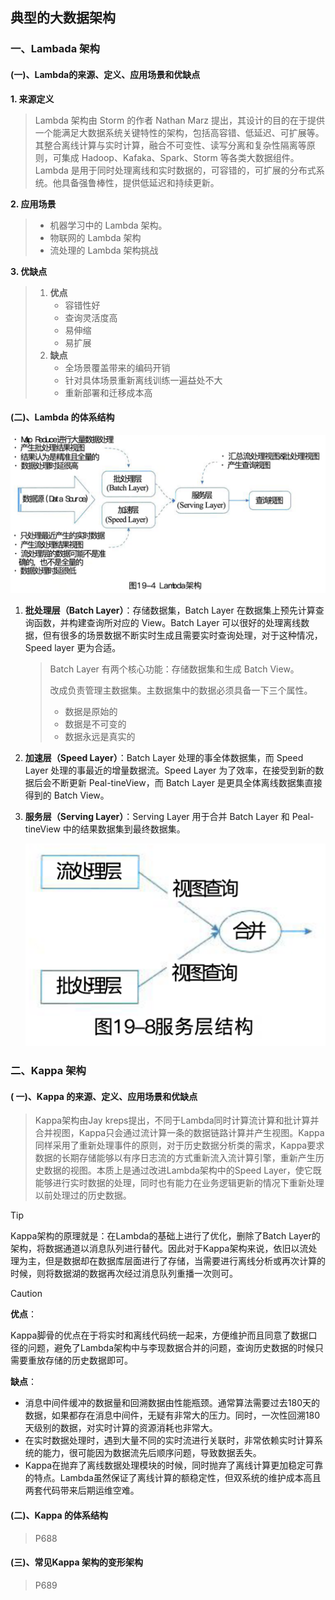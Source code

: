 ## 典型的大数据架构

### 一、Lambada 架构

#### (一)、Lambda的来源、定义、应用场景和优缺点

**1. 来源定义**

> Lambda 架构由 Storm 的作者 Nathan Marz 提出，其设计的目的在于提供一个能满足大数据系统关键特性的架构，包括高容错、低延迟、可扩展等。其整合离线计算与实时计算，融合不可变性、读写分离和复杂性隔离等原则，可集成 Hadoop、Kafaka、Spark、Storm 等各类大数据组件。Lambda 是用于同时处理离线和实时数据的，可容错的，可扩展的分布式系统。他具备强鲁棒性，提供低延迟和持续更新。

**2. 应用场景**

> - 机器学习中的 Lambda 架构。
> - 物联网的 Lambda 架构
> - 流处理的 Lambda 架构挑战

**3. 优缺点**

> 1. **优点**
>    - 容错性好
>    - 查询灵活度高
>    - 易伸缩
>    - 易扩展
> 2. **缺点**
>    - 全场景覆盖带来的编码开销
>    - 针对具体场景重新离线训练一遍益处不大
>    - 重新部署和迁移成本高

#### (二)、Lambda 的体系结构

![](../../.images/202502/081021.png)

1. **批处理层（Batch Layer）**：存储数据集，Batch Layer 在数据集上预先计算查询函数，并构建查询所对应的 View。Batch Layer 可以很好的处理离线数据，但有很多的场景数据不断实时生成且需要实时查询处理，对于这种情况，Speed layer 更为合适。

   > Batch Layer 有两个核心功能：存储数据集和生成 Batch View。
   >
   > 改成负责管理主数据集。主数据集中的数据必须具备一下三个属性。
   >
   > - 数据是原始的
   > - 数据是不可变的
   > - 数据永远是真实的

2. **加速层（Speed Layer）**：Batch Layer 处理的事全体数据集，而 Speed Layer 处理的事最近的增量数据流。Speed Layer 为了效率，在接受到新的数据后会不断更新 Peal-tineView，而 Batch Layer 是更具全体离线数据集直接得到的 Batch View。

3. **服务层（Serving Layer）**：Serving Layer 用于合并 Batch Layer 和 Peal-tineView 中的结果数据集到最终数据集。

   ![](../../.images/202502/081022.png)

   

### 二、Kappa 架构

#### ( 一)、Kappa 的来源、定义、应用场景和优缺点

> Kappa架构由Jay kreps提出，不同于Lambda同时计算流计算和批计算并合并视图，Kappa只会通过流计算一条的数据链路计算并产生视图。Kappa同样采用了重新处理事件的原则，对于历史数据分析类的需求，Kappa要求数据的长期存储能够以有序日志流的方式重新流入流计算引擎，重新产生历史数据的视图。本质上是通过改进Lambda架构中的Speed Layer，使它既能够进行实时数据的处理，同时也有能力在业务逻辑更新的情况下重新处理以前处理过的历史数据。

> [!tip]
>
> Kappa架构的原理就是：在Lambda的基础上进行了优化，删除了Batch Layer的架构，将数据通道以消息队列进行替代。因此对于Kappa架构来说，依旧以流处理为主，但是数据却在数据库层面进行了存储，当需要进行离线分析或再次计算的时候，则将数据湖的数据再次经过消息队列重播一次则可。

> [!caution]
>
> **优点**：
>
> Kappa脚骨的优点在于将实时和离线代码统一起来，方便维护而且同意了数据口径的问题，避免了Lambda架构中与李现数据合并的问题，查询历史数据的时候只需要重放存储的历史数据即可。
>
> **缺点**：
>
> - 消息中间件缓冲的数据量和回溯数据由性能瓶颈。通常算法需要过去180天的数据，如果都存在消息中间件，无疑有非常大的压力。同时，一次性回溯180天级别的数据，对实时计算的资源消耗也非常大。
> - 在实时数据处理时，遇到大量不同的实时流进行关联时，非常依赖实时计算系统的能力，很可能因为数据流先后顺序问题，导致数据丢失。
> - Kappa在抛弃了离线数据处理模块的时候，同时抛弃了离线计算更加稳定可靠的特点。Lambda虽然保证了离线计算的额稳定性，但双系统的维护成本高且两套代码带来后期运维空难。

#### (二)、Kappa 的体系结构

> P688

#### (三)、常见Kappa 架构的变形架构

> P689

